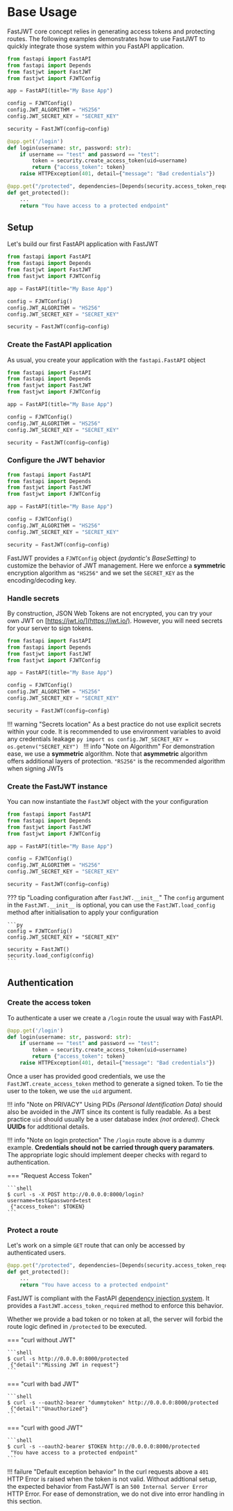 # Base Usage

FastJWT core concept relies in generating access tokens and protecting routes. The following examples demonstrates how to use FastJWT to quickly integrate those system within you FastAPI application.

```py linenums="1"
from fastapi import FastAPI
from fastapi import Depends
from fastjwt import FastJWT
from fastjwt import FJWTConfig

app = FastAPI(title="My Base App")

config = FJWTConfig()
config.JWT_ALGORITHM = "HS256"
config.JWT_SECRET_KEY = "SECRET_KEY"

security = FastJWT(config=config)

@app.get('/login')
def login(username: str, password: str):
    if username == "test" and password == "test":
        token = security.create_access_token(uid=username)
        return {"access_token": token}
    raise HTTPException(401, detail={"message": "Bad credentials"})

@app.get("/protected", dependencies=[Depends(security.access_token_required)])
def get_protected():
    ...
    return "You have access to a protected endpoint"
```

## Setup

Let's build our first FastAPI application with FastJWT

```py linenums="1"
from fastapi import FastAPI
from fastapi import Depends
from fastjwt import FastJWT
from fastjwt import FJWTConfig

app = FastAPI(title="My Base App")

config = FJWTConfig()
config.JWT_ALGORITHM = "HS256"
config.JWT_SECRET_KEY = "SECRET_KEY"

security = FastJWT(config=config)
```

### Create the FastAPI application

As usual, you create your application with the `fastapi.FastAPI` object

```py linenums="1" hl_lines="1 6"
from fastapi import FastAPI
from fastapi import Depends
from fastjwt import FastJWT
from fastjwt import FJWTConfig

app = FastAPI(title="My Base App")

config = FJWTConfig()
config.JWT_ALGORITHM = "HS256"
config.JWT_SECRET_KEY = "SECRET_KEY"

security = FastJWT(config=config)
```

### Configure the JWT behavior

```py linenums="1" hl_lines="4 8-10"
from fastapi import FastAPI
from fastapi import Depends
from fastjwt import FastJWT
from fastjwt import FJWTConfig

app = FastAPI(title="My Base App")

config = FJWTConfig()
config.JWT_ALGORITHM = "HS256"
config.JWT_SECRET_KEY = "SECRET_KEY"

security = FastJWT(config=config)
```

FastJWT provides a `FJWTConfig` object _(pydantic's BaseSetting)_ to customize the behavior of JWT management.
Here we enforce a **symmetric** encryption algorithm as `"HS256"` and we set the `SECRET_KEY` as the encoding/decoding key.

### Handle secrets

By construction, JSON Web Tokens are not encrypted, you can try your own JWT on [https://jwt.io/](https://jwt.io/).
However, you will need secrets for your server to sign tokens.

```py linenums="1" hl_lines="10"
from fastapi import FastAPI
from fastapi import Depends
from fastjwt import FastJWT
from fastjwt import FJWTConfig

app = FastAPI(title="My Base App")

config = FJWTConfig()
config.JWT_ALGORITHM = "HS256"
config.JWT_SECRET_KEY = "SECRET_KEY"

security = FastJWT(config=config)
```

!!! warning "Secrets location"
    As a best practice do not use explicit secrets within your code. It is recommended to use environment variables to avoid any credentials leakage
    ```py
    import os
    config.JWT_SECRET_KEY = os.getenv("SECRET_KEY")
    ```
!!! info "Note on Algorithm"
    For demonstration ease, we use a **symmetric** algorithm. Note that **asymmetric** algorithm offers additional layers of protection.
    `"RS256"` is the recommended algorithm when signing JWTs

### Create the FastJWT instance

You can now instantiate the `FastJWT` object with the your configuration

```py linenums="1" hl_lines="12"
from fastapi import FastAPI
from fastapi import Depends
from fastjwt import FastJWT
from fastjwt import FJWTConfig

app = FastAPI(title="My Base App")

config = FJWTConfig()
config.JWT_ALGORITHM = "HS256"
config.JWT_SECRET_KEY = "SECRET_KEY"

security = FastJWT(config=config)
```

??? tip "Loading configuration after `FastJWT.__init__`"
    The `config` argument in the `FastJWT.__init__` is optional, you can use the `FastJWT.load_config` method after
    initialisation to apply your configuration

    ```py
    config = FJWTConfig()
    config.JWT_SECRET_KEY = "SECRET_KEY"

    security = FastJWT()
    security.load_config(config)
    ```

## Authentication

### Create the access token

To authenticate a user we create a `/login` route the usual way with FastAPI.

```py linenums="14" hl_lines="4"
@app.get('/login')
def login(username: str, password: str):
    if username == "test" and password == "test":
        token = security.create_access_token(uid=username)
        return {"access_token": token}
    raise HTTPException(401, detail={"message": "Bad credentials"})
```

Once a user has provided good credentials, we use the `FastJWT.create_access_token` method to generate a signed token.
To tie the user to the token, we use the `uid` argument.

!!! info "Note on PRIVACY"
    Using PIDs _(Personal Identification Data)_ should also be avoided in the JWT since its content is fully readable.
    As a best practice `uid` should usually be a user database index _(not ordered)_. Check **UUIDs** for addtitional details.

!!! info "Note on login protection"
    The `/login` route above is a dummy example. **Credentials should not be carried through query paramaters**.
    The appropriate logic should implement deeper checks with regard to authentication.

=== "Request Access Token"

    ```shell
    $ curl -s -X POST http://0.0.0.0:8000/login?username=test&password=test
     {"access_token": $TOKEN}
    ```

### Protect a route

Let's work on a simple `GET` route that can only be accessed by authenticated users.

```py linenums="21"
@app.get("/protected", dependencies=[Depends(security.access_token_required)])
def get_protected():
    ...
    return "You have access to a protected endpoint"
```

FastJWT is compliant with the FastAPI [dependency injection system](https://fastapi.tiangolo.com/tutorial/dependencies/).
It provides a `FastJWT.access_token_required` method to enforce this behavior.

Whether we provide a bad token or no token at all, the server will forbid the route logic defined in `/protected` to be executed. 

=== "curl without JWT"

    ```shell
    $ curl -s http://0.0.0.0:8000/protected
     {"detail":"Missing JWT in request"}
    ```
=== "curl with bad JWT"

    ```shell
    $ curl -s --oauth2-bearer "dummytoken" http://0.0.0.0:8000/protected
     {"detail":"Unauthorized"}
    ```
=== "curl with good JWT"

    ```shell
    $ curl -s --oauth2-bearer $TOKEN http://0.0.0.0:8000/protected
     "You have access to a protected endpoint"
    ```

!!! failure "Default exception behavior"
    In the curl requests above a `401` HTTP Error is raised when the token is not valid.
    Without addtional setup, the expected behavior from FastJWT is an `500 Internal Server Error` HTTP Error.
    For ease of demonstration, we do not dive into error handling in this section.